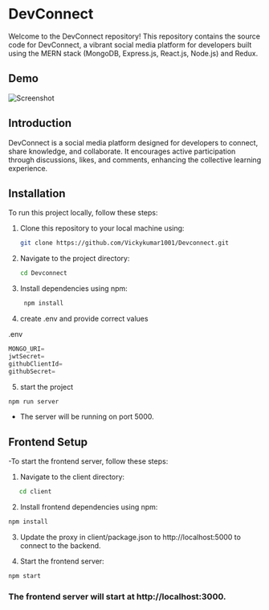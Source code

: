 # DevConnect

Welcome to the DevConnect repository! This repository contains the source code for DevConnect, a vibrant social media platform for developers built using the MERN stack (MongoDB, Express.js, React.js, Node.js) and Redux.

## Demo

![Screenshot](screenshot_demo.gif)

## Introduction

DevConnect is a social media platform designed for developers to connect, share knowledge, and collaborate. It encourages active participation through discussions, likes, and comments, enhancing the collective learning experience.

## Installation

To run this project locally, follow these steps:

1. Clone this repository to your local machine using:
   ```bash
   git clone https://github.com/Vickykumar1001/Devconnect.git
   ```
2. Navigate to the project directory:
   ```bash
   cd Devconnect
   ```
3. Install dependencies using npm:

   ```bash
    npm install

   ```

4. create .env and provide correct values

.env

```js
MONGO_URI=
jwtSecret=
githubClientId=
githubSecret=
```

5. start the project

```sh
npm run server
```

- The server will be running on port 5000.

## Frontend Setup

-To start the frontend server, follow these steps:

1. Navigate to the client directory:

```bash
   cd client
```

2. Install frontend dependencies using npm:

```bash
npm install
```

3. Update the proxy in client/package.json to http://localhost:5000 to connect to the backend.

4. Start the frontend server:

```bash
npm start
```

### The frontend server will start at http://localhost:3000.
